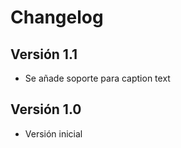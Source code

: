 # Changelog

## Versión 1.1
* Se añade soporte para caption text

## Versión 1.0

* Versión inicial
